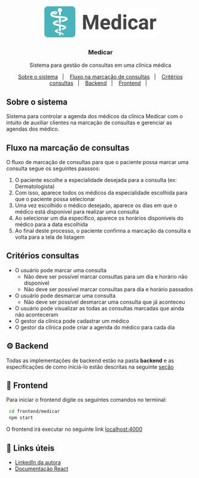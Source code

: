 <h1 align="center">
  <img alt="Fastfeet" title="Medicar" src="assets/logo.png" width="300px" />
</h1>

<h3 align="center">
  Medicar
</h3>

<p align="center">Sistema para gestão de consultas em uma clínica médica</p>

<p align="center">
  <a href="#sobre-o-sistema">Sobre o sistema</a>&nbsp;&nbsp;&nbsp;|&nbsp;&nbsp;&nbsp;
  <a href="#fluxo-na-marcação-de-consultas">Fluxo na marcação de consultas</a>&nbsp;&nbsp;&nbsp;|&nbsp;&nbsp;&nbsp;
  <a href="#critérios-consultas">Critérios consultas</a>&nbsp;&nbsp;&nbsp;|&nbsp;&nbsp;&nbsp;
  <a href="#gear-backend">Backend</a>&nbsp;&nbsp;&nbsp;|&nbsp;&nbsp;&nbsp;
  <a href="#art-frontend">Frontend</a>&nbsp;&nbsp;&nbsp;|&nbsp;&nbsp;&nbsp;
</p>

## Sobre o sistema

Sistema para controlar a agenda dos médicos da clínica Medicar com o intuito de auxiliar clientes na marcação de consultas e gerenciar as agendas dos médico.

## Fluxo na marcação de consultas

O fluxo de marcação de consultas para que o paciente possa marcar uma consulta segue os seguintes passsos:
1. O paciente escolhe a especialidade desejada para a consulta (ex: Dermatologista)
1. Com isso, aparece todos os médicos da especialidade escolhida para que o paciente possa selecionar
1. Uma vez escolhido o médico desejado, aparece os dias em que o médico está disponível para realizar uma consulta
1. Ao selecionar um dia específico, aparece os horários disponíveis do médico para a data escolhida
1. Ao final deste processo, o paciente confirma a marcação da consulta e volta para a tela de listagem

## Critérios consultas

- O usuário pode marcar uma consulta
  - Não deve ser possível marcar consultas para um dia e horário não disponível
  - Não deve ser possível marcar consultas para dia e horário passados
- O usuário pode desmarcar uma consulta
  - Não deve ser possível desmarcar uma consulta que já aconteceu
- O usuário pode visualizar as todas as consultas marcadas que ainda não aconteceram
- O gestor da clínica pode cadastrar um médico
- O gestor da clínica pode criar a agenda do médico para cada dia

## :gear: Backend

Todas as implementações de backend estão na pasta **backend** e as especificações de como iniciá-lo estão descritas na seguinte [seção](backend/README.md)

## :art: Frontend

Para iniciar o frontend digite os seguintes comandos no terminal: 

```sh 
 cd frontend/medicar
 npm start
``` 
O frontend irá executar no seguinte link 
[localhost:4000](http://localhost:4000)

## :mega: Links úteis

- [LinkedIn da autora](https://www.linkedin.com/in/priscila-rocha-developer)
- [Documentação React](https://react.dev/)
